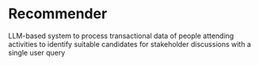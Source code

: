 # Recommender
LLM-based system to process transactional data of people attending activities to identify suitable candidates for stakeholder discussions with a single user query
